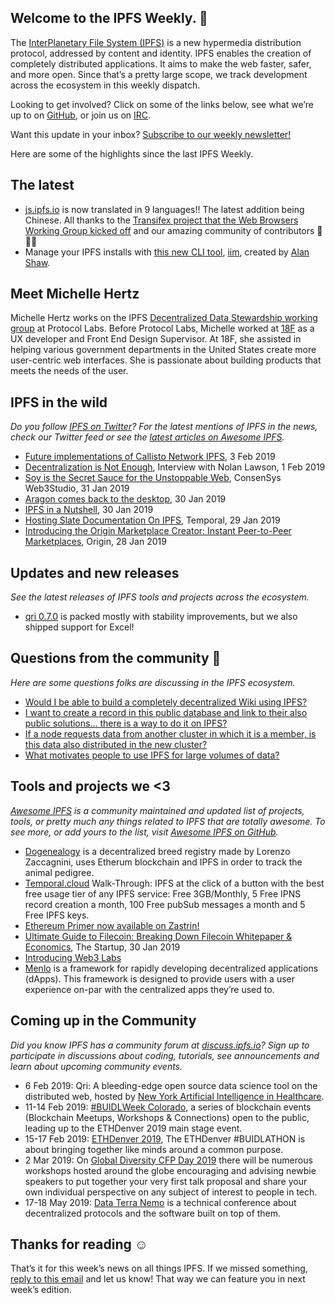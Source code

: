## Welcome to the IPFS Weekly. 👋

The [InterPlanetary File System (IPFS)](https://ipfs.io/) is a new hypermedia distribution protocol, addressed by content and identity. IPFS enables the creation of completely distributed applications. It aims to make the web faster, safer, and more open. Since that’s a pretty large scope, we track development across the ecosystem in this weekly dispatch.

Looking to get involved? Click on some of the links below, see what we’re up to on [GitHub](https://github.com/ipfs), or join us on [IRC](https://riot.im/app/#/room/#ipfs:matrix.org).

Want this update in your inbox? [Subscribe to our weekly newsletter!](http://eepurl.com/gL2Pi5)

Here are some of the highlights since the last IPFS Weekly.

## The latest

+ [js.ipfs.io](https://js.ipfs.io/) is now translated in 9 languages!! The latest addition being Chinese. All thanks to the [Transifex project that the Web Browsers Working Group kicked off](https://github.com/ipfs/js.ipfs.io#internationalization-i18n) and our amazing community of contributors 👏👏👏
+ Manage your IPFS installs with [this new CLI tool](https://www.youtube.com/watch?v=C7A3-ycCRWU), [iim](https://github.com/alanshaw/iim), created by [Alan Shaw](https://twitter.com/_alanshaw/status/1090754167512145920).


## Meet Michelle Hertz

Michelle Hertz works on the IPFS [Decentralized Data Stewardship working group](https://github.com/ipfs/decentralized-data-stewardship) at Protocol Labs. Before Protocol Labs, Michelle worked at [18F](https://18f.gsa.gov/) as a UX developer and Front End Design Supervisor. At 18F, she assisted in helping various government departments in the United States create more user-centric web interfaces. She is passionate about building products that meets the needs of the user.

 
## IPFS in the wild
*Do you follow [IPFS on Twitter](https://twitter.com/IPFSbot)? For the latest mentions of IPFS in the news, check our Twitter feed or see the [latest articles on Awesome IPFS](https://awesome.ipfs.io/categories/articles/).* 

+ [Future implementations of Callisto Network IPFS](https://medium.com/@thespigfish/future-implementations-of-callisto-network-ipfs-8acc34f2e715), 3 Feb 2019
+ [Decentralization is Not Enough](https://medium.com/offline-camp/decentralization-is-not-enough-75b15b8bc230), Interview with Nolan Lawson, 1 Feb 2019
+ [Soy is the Secret Sauce for the Unstoppable Web](https://medium.com/web3studio/soy-is-the-secret-sauce-for-the-unstoppable-web-6e2c1f37430b), ConsenSys Web3Studio, 31 Jan 2019
+ [Aragon comes back to the desktop](https://blog.aragon.org/aragon-desktop/), 30 Jan 2019
+ [IPFS in a Nutshell](https://medium.com/@seraya/ipfsf-abd5fccf528), 30 Jan 2019
+ [Hosting Slate Documentation On IPFS](https://rtradetechnologies.atlassian.net/wiki/spaces/TEM/blog/2019/01/30/58261558/Hosting+Slate+Documentation+On+IPFS), Temporal, 29 Jan 2019
+ [Introducing the Origin Marketplace Creator: Instant Peer-to-Peer Marketplaces](https://medium.com/originprotocol/introducing-the-origin-marketplace-creator-instant-peer-to-peer-marketplaces-c7f58bb576c4), Origin, 28 Jan 2019

## Updates and new releases
*See the latest releases of IPFS tools and projects across the ecosystem.*

+ [qri 0.7.0](https://github.com/qri-io/qri/releases/tag/v0.7.0) is packed mostly with stability improvements, but we also shipped support for Excel!


## Questions from the community 🤔
*Here are some questions folks are discussing in the IPFS ecosystem.*

+ [Would I be able to build a completely decentralized Wiki using IPFS?](https://discuss.ipfs.io/t/decentralized-wiki/4786/2)
+ [I want to create a record in this public database and link to their also public solutions... there is a way to do it on IPFS?](https://www.reddit.com/r/ipfs/comments/al8429/help_neededdapps_solvo_spread_knowledge_p2p/)
+ [If a node requests data from another cluster in which it is a member, is this data also distributed in the new cluster?](https://discuss.ipfs.io/t/data-replication-among-multiple-ipfs-clusters/4781)
+ [What motivates people to use IPFS for large volumes of data?](https://www.reddit.com/r/ipfs/comments/am42wf/what_motivates_people_to_use_ipfs_for_large/)


## Tools and projects we <3
*[Awesome IPFS](https://awesome.ipfs.io/) is a community maintained and updated list of projects, tools, or pretty much any things related to IPFS that are totally awesome. To see more, or add yours to the list, visit [Awesome IPFS on GitHub](https://github.com/ipfs/awesome-ipfs).* 

+ [Dogenealogy](https://dogenealogy.netlify.com/) is a decentralized breed registry made by Lorenzo Zaccagnini, uses Etherum blockchain and IPFS in order to track the animal pedigree.
+ [Temporal.cloud](https://medium.com/@rtradetech/temporal-cloud-walk-through-c477568be551) Walk-Through: IPFS at the click of a button with the best free usage tier of any IPFS service: Free 3GB/Monthly, 5 Free IPNS record creation a month, 100 Free pubSub messages a month and 5 Free IPFS keys.
+ [Ethereum Primer now available on Zastrin!](https://www.zastrin.com/#courses)
+ [Ultimate Guide to Filecoin: Breaking Down Filecoin Whitepaper & Economics](https://medium.com/swlh/ultimate-guide-to-filecoin-breaking-down-filecoin-whitepaper-economics-9212541a5895), The Startup, 30 Jan 2019
+ [Introducing Web3 Labs](https://medium.com/web3labs/introducing-web3-labs-e5f809fc2b7c)
+ [Menlo](https://www.menlo.one/docs/#/?id=see-the-post-content-on-ipfs) is a framework for rapidly developing decentralized applications (dApps). This framework is designed to provide users with a user experience on-par with the centralized apps they’re used to. 


## Coming up in the Community
*Did you know IPFS has a community forum at [discuss.ipfs.io](https://discuss.ipfs.io/)? Sign up to participate in discussions about coding, tutorials, see announcements and learn about upcoming community events.*

+ 6 Feb 2019: Qri: A bleeding-edge open source data science tool on the distributed web, hosted by [New York Artificial Intelligence in Healthcare](https://www.meetup.com/NYHAIS/events/257935451/).
+ 11-14 Feb 2019: [#BUIDLWeek Colorado](https://www.ethdenver.com/buidlweek/), a series of blockchain events (Blockchain Meetups, Workshops & Connections) open to the public, leading up to the ETHDenver 2019 main stage event.
+ 15-17 Feb 2019: [ETHDenver 2019](https://www.ethdenver.com/#venue), The ETHDenver #BUIDLATHON is about bringing together like minds around a common purpose. 
+ 2 Mar 2019: On [Global Diversity CFP Day 2019](https://www.globaldiversitycfpday.com/) there will be numerous workshops hosted around the globe encouraging and advising newbie speakers to put together your very first talk proposal and share your own individual perspective on any subject of interest to people in tech.
+ 17-18 May 2019: [Data Terra Nemo](https://dtn.is/) is a technical conference about decentralized protocols and the software built on top of them.

## Thanks for reading ☺️

That’s it for this week’s news on all things IPFS. If we missed something, [reply to this email](mailto:newsletter@ipfs.io) and let us know! That way we can feature you in next week’s edition. 
